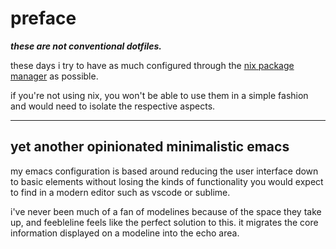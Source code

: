 preface
===========
_**these are not conventional dotfiles.**_

these days i try to have as much configured through the [nix package manager](https://nixos.org) as possible.

if you're not using nix, you won't be able to use them in a simple fashion and would need to isolate the respective aspects.

---

## yet another opinionated minimalistic emacs

my emacs configuration is based around reducing the user interface down to basic elements without losing the kinds of
functionality you would expect to find in a modern editor such as vscode or sublime.

i've never been much of a fan of modelines because of the space they take up, and feebleline feels like the perfect solution 
to this. it migrates the core information displayed on a modeline into the echo area.
